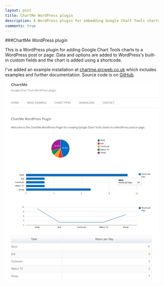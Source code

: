 ```yaml
---
layout: post
title: ChartMe WordPress plugin
description: A WordPress plugin for embedding Google Chart Tools charts into a post or page
comments: true
---
```

###ChartMe WordPress plugin

This is a WordPress plugin for adding Google Chart Tools charts to a WordPress post or page. Data and options are added to WordPress's built-in custom fields and the chart is added using a shortcode.

I've added an example installation at [chartme.prcweb.co.uk][chartme] which includes examples and further documentation. Source code is on [GitHub](https://github.com/prcweb/wp-chartme).

![UK temperature circular heat chart](/img/chartme.jpg)

[chartme]: http://chartme.prcweb.co.uk
